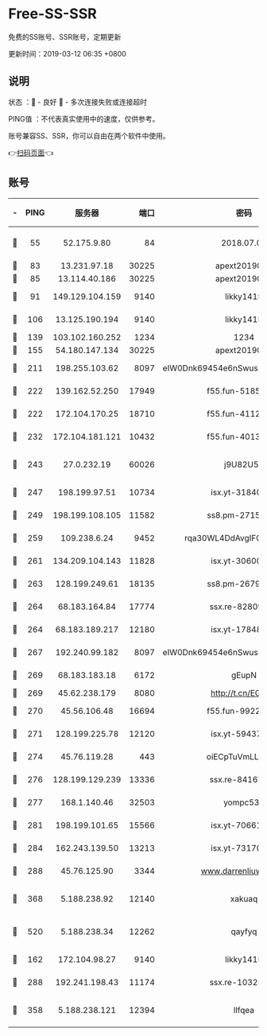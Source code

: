 # Free-SS-SSR

免费的SS账号、SSR账号，定期更新

更新时间：2019-03-12 06:35 +0800

## 说明

状态     ：🙂 - 良好 🙁 - 多次连接失败或连接超时

PING值   ：不代表真实使用中的速度，仅供参考。

账号兼容SS、SSR，你可以自由在两个软件中使用。

👉[扫码页面](https://liesauer.github.io/Free-SS-SSR/)👈

## 账号

|-|PING|服务器|端口|密码|加密方式|区域|
|:----:|:----:|:-----:|-----:|:----:|:----:|:----:|
|🙂|55|52.175.9.80|84|2018.07.07|chacha20-ietf-poly1305|HK|
|🙂|83|13.231.97.18|30225|apext2019006|chacha20|JP|
|🙂|85|13.114.40.186|30225|apext2019006|chacha20|JP|
|🙂|91|149.129.104.159|9140|likky1415|aes-256-cfb|HK|
|🙂|106|13.125.190.194|9140|likky1415|aes-256-cfb|KR|
|🙂|139|103.102.160.252|1234|1234|rc4-md5|JP|
|🙂|155|54.180.147.134|30225|apext2019006|chacha20|KR|
|🙂|211|198.255.103.62|8097|eIW0Dnk69454e6nSwuspv9DmS201tQ0D|aes-256-cfb|US|
|🙂|222|139.162.52.250|17949|f55.fun-51854536|aes-256-cfb|SG|
|🙂|222|172.104.170.25|18710|f55.fun-41127984|aes-256-cfb|SG|
|🙂|232|172.104.181.121|10432|f55.fun-40137909|aes-256-cfb|SG|
|🙂|243|27.0.232.19|60026|j9U82U53|xchacha20-ietf-poly1305|HK|
|🙂|247|198.199.97.51|10734|isx.yt-31840098|aes-256-cfb|US|
|🙂|249|198.199.108.105|11582|ss8.pm-27159085|aes-256-cfb|US|
|🙂|259|109.238.6.24|9452|rqa30WL4DdAvgIFG6Fs3znzTa|aes-256-cfb|FR|
|🙂|261|134.209.104.143|11828|isx.yt-30600384|aes-256-cfb|SG|
|🙂|263|128.199.249.61|18135|ss8.pm-26798832|aes-256-cfb|SG|
|🙂|264|68.183.164.84|17774|ssx.re-82809807|aes-256-cfb|US|
|🙂|264|68.183.189.217|12180|isx.yt-17848049|aes-256-cfb|SG|
|🙂|267|192.240.99.182|8097|eIW0Dnk69454e6nSwuspv9DmS201tQ0D|aes-256-cfb|US|
|🙂|269|68.183.183.18|6172|gEupN|aes-256-cfb|SG|
|🙂|269|45.62.238.179|8080|http://t.cn/EGJIyrl|rc4-md5|CA|
|🙂|270|45.56.106.48|16694|f55.fun-99229922|aes-256-cfb|US|
|🙂|271|128.199.225.78|12120|isx.yt-59437690|aes-256-cfb|SG|
|🙂|274|45.76.119.28|443|oiECpTuVmLLxk4Ts|aes-256-cfb|AU|
|🙂|276|128.199.129.239|13336|ssx.re-84167135|aes-256-cfb|SG|
|🙂|277|168.1.140.46|32503|yompc535|aes-256-cfb|AU|
|🙂|281|198.199.101.65|15566|isx.yt-70661200|aes-256-cfb|US|
|🙂|284|162.243.139.50|13213|isx.yt-73170206|aes-256-cfb|US|
|🙂|288|45.76.125.90|3344|www.darrenliuwei.com|aes-256-cfb|AU|
|🙂|368|5.188.238.92|12140|xakuaq|chacha20-ietf-poly1305|BR|
|🙂|520|5.188.238.34|12262|qayfyq|chacha20-ietf-poly1305|BR|
|🙂|162|172.104.98.27|9140|likky1415|aes-256-cfb|JP|
|🙂|288|192.241.198.43|11174|ssx.re-10325861|aes-256-cfb|US|
|🙂|358|5.188.238.121|12394|llfqea|chacha20-ietf-poly1305|BR|
